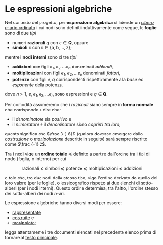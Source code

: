 # Le espressioni algebriche

Nel contesto del progetto, per **espressione algebrica** si intende un [*albero*
$n$-ario ordinato](https://en.wikipedia.org/wiki/Ordered_tree) i cui nodi sono
definiti induttivamente come segue, le **foglie** sono di due *tipi*

  * numeri **razionali** $q$ con $q\in \mathbf{Q}$, oppure 
  * **simboli** $x$ con $x\in\{\text{a}, \text{b}, \ldots, \text{z}\}$;

mentre i **nodi interni** sono di tre *tipi*

  * **addizioni** con figli $e_1, e_2, \ldots e_n$ denominati *addendi*,
  * **moltiplicazioni** con figli $e_1, e_2, \ldots e_n$ denominati *fattori*,
  * **potenze** con figli $e, q$ corrispondenti rispettivamente alla *base* ed
    *esponente* della potenza.

dove $n > 1$, $e, e_1, e_2, \ldots e_n$ sono espressioni e $q\in \mathbf{Q}$.

Per comodità assumeremo che i *razionali* siano sempre in **forma normale** che
corrisponde a dire che:

* il *denominatore* sia *positivo* e
* il *numeratore* e il *denominatore* siano *coprimi tra loro*;

questo significa che $\frac 3 {-6}$ (qualora dovesse emergere dalla
*costruzione* o *manipolazione* descritte in seguito) sarà sempre riscritto come
$\frac {-1} 2$.

Tra i nodi vige un **ordine totale** $\preceq$ definito a partire dall'ordine
tra i tipi di nodo (foglia, o interno) per cui 

$$
\text{razionali} 
\preceq \text{simboli}
\preceq \text{potenze}
\preceq \text{moltiplicazioni}  
\preceq \text{addizioni}    
$$

e tale che, tra due nodi dello stesso tipo, viga l'ordine derivato da quello del
loro valore (per le foglie), o lessicografico rispetto ai due elenchi di
sotto-alberi (per i nodi interni). Questo ordine determina, tra l'altro,
l'ordine stesso dei sotto-alberi dei nodi $n$-ari.

Le espressione algebriche hanno diversi modi per essere:

* [rappresentate](1-Rappresentazione.md),
* [costruite](2-Costruzione.md) e 
* [manipolate](3-Manipolazione.md);

legga attentamente i tre documenti elencati nel precedente elenco prima di
tornare al [testo principale](../README.md).